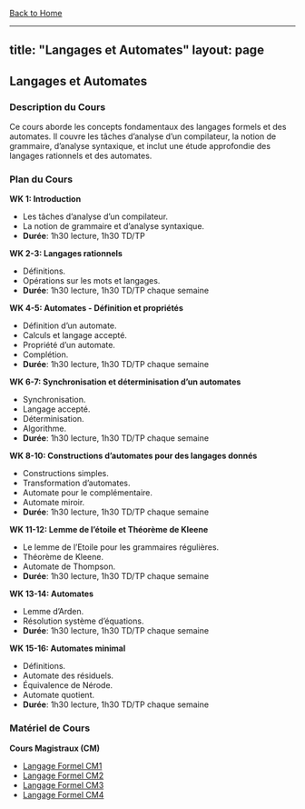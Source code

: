 [Back to Home](/index.md)

---
title: "Langages et Automates"
layout: page
---

## Langages et Automates

### Description du Cours
Ce cours aborde les concepts fondamentaux des langages formels et des automates. Il couvre les tâches d’analyse d’un compilateur, la notion de grammaire, d’analyse syntaxique, et inclut une étude approfondie des langages rationnels et des automates.

### Plan du Cours

**WK 1: Introduction**
- Les tâches d’analyse d’un compilateur.
- La notion de grammaire et d’analyse syntaxique.
- **Durée**: 1h30 lecture, 1h30 TD/TP

**WK 2-3: Langages rationnels**
- Définitions.
- Opérations sur les mots et langages.
- **Durée**: 1h30 lecture, 1h30 TD/TP chaque semaine

**WK 4-5: Automates - Définition et propriétés**
- Définition d’un automate.
- Calculs et langage accepté.
- Propriété d’un automate.
- Complétion.
- **Durée**: 1h30 lecture, 1h30 TD/TP chaque semaine

**WK 6-7: Synchronisation et déterminisation d’un automates**
- Synchronisation.
- Langage accepté.
- Déterminisation.
- Algorithme.
- **Durée**: 1h30 lecture, 1h30 TD/TP chaque semaine

**WK 8-10: Constructions d’automates pour des langages donnés**
- Constructions simples.
- Transformation d’automates.
- Automate pour le complémentaire.
- Automate miroir.
- **Durée**: 1h30 lecture, 1h30 TD/TP chaque semaine

**WK 11-12: Lemme de l’étoile et Théorème de Kleene**
- Le lemme de l’Etoile pour les grammaires régulières.
- Théorème de Kleene.
- Automate de Thompson.
- **Durée**: 1h30 lecture, 1h30 TD/TP chaque semaine

**WK 13-14: Automates**
- Lemme d’Arden.
- Résolution système d’équations.
- **Durée**: 1h30 lecture, 1h30 TD/TP chaque semaine

**WK 15-16: Automates minimal**
- Définitions.
- Automate des résiduels.
- Équivalence de Nérode.
- Automate quotient.
- **Durée**: 1h30 lecture, 1h30 TD/TP chaque semaine

### Matériel de Cours

**Cours Magistraux (CM)**
- [Langage Formel CM1](CM/Langage_Formel_CM1.pdf)
- [Langage Formel CM2](CM/Langage_Formel_CM-2.pdf)
- [Langage Formel CM3](CM/Langage_Formel_CM-3.pdf)
- [Langage Formel CM4](CM/Langage_Formel_CM-4.pdf)
